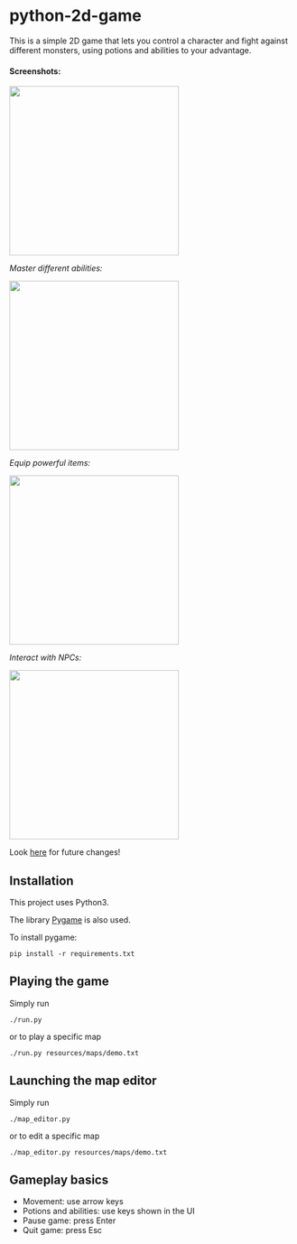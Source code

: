 # python-2d-game

This is a simple 2D game that lets you control a character and fight against 
different monsters, using potions and abilities to your advantage.

#### Screenshots:

<img src="https://github.com/JonathanMurray/python-2d-game/blob/master/screenshots/gameplay.png" height="300" />
<br/>

_Master different abilities:_

<img src="https://github.com/JonathanMurray/python-2d-game/blob/master/screenshots/ability.png" height="300" />
<br/>

_Equip powerful items:_

<img src="https://github.com/JonathanMurray/python-2d-game/blob/master/screenshots/item.png" height="300" />
<br/>

_Interact with NPCs:_

<img src="https://github.com/JonathanMurray/python-2d-game/blob/master/screenshots/dialog.png" height="300" />
<br/>

Look [here](todo.md) for future changes!

## Installation

This project uses Python3. 
 
The library [Pygame](https://www.pygame.org) is also used. 

To install pygame:
```
pip install -r requirements.txt
```

## Playing the game

Simply run
```
./run.py
```
or to play a specific map
```
./run.py resources/maps/demo.txt
```

## Launching the map editor

Simply run
```
./map_editor.py
```
or to edit a specific map
```
./map_editor.py resources/maps/demo.txt
```

## Gameplay basics

* Movement: use arrow keys
* Potions and abilities: use keys shown in the UI
* Pause game: press Enter
* Quit game: press Esc